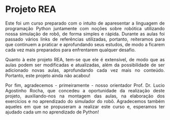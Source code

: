 # Projeto REA

<p align="justify">
Este foi um curso preparado com o intuito de aparesentar a linguagem de programação Python juntamente com noções sobre robótica utilizando nossa simulação de robô, de forma simples e rápida. Durante as aulas foi passado vários links de referências utilizadas, portanto, reiteramos para que continuem a praticar e aprofundando seus estudos, de modo a ficarem cada vez mais preparados para enfrentarem qualquer desafio.
</p>
<p align="justify">
Quanto à este projeto REA, tem-se que ele é extensível, de modo que as aulas podem ser modificadas e atualizadas, além da possibilidade de ser adicionado novas aulas, aprofundando cada vez mais no conteúdo. Portanto, este projeto ainda não acabou!
</p>
<p align="justify">
Por fim, agradecemos - primeiramente - nosso orientador Prof. Dr. Lucio Agostinho Rocha, que concedeu a oportunidade da realização deste projeto, auxiliando-nos na montagem das aulas, na elaboração dos exercícios e no aprendizado do simulador do robô. Agradecemos também aqueles em que se propuseram a realizar este curso e, esperamos ter ajudado cada um no aprendizado de Python!
</p>
